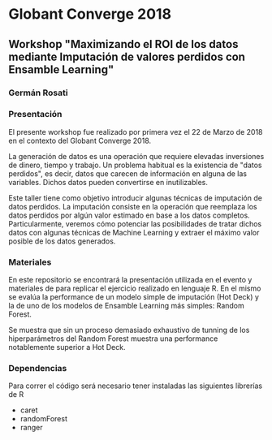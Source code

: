 # Globant Converge 2018
## Workshop "Maximizando el ROI de los datos mediante Imputación de valores perdidos con Ensamble Learning"
### Germán Rosati

### Presentación
El presente workshop fue realizado por primera vez el 22 de Marzo de 2018 en el contexto del Globant Converge 2018.

La generación de datos es una operación que requiere elevadas inversiones de dinero, tiempo y trabajo. Un problema habitual es la existencia de "datos perdidos", es decir, datos que carecen de información en alguna de las variables. Dichos datos pueden convertirse en inutilizables. 

Este taller tiene como objetivo introducir algunas técnicas de imputación de datos perdidos. La imputación consiste en la operación que reemplaza los datos perdidos por algún valor estimado en base a los datos completos. Particularmente, veremos cómo potenciar las posibilidades de tratar dichos datos con algunas técnicas de Machine Learning y extraer el máximo valor posible de los datos generados.

### Materiales
En este repositorio se encontrará la presentación utilizada en el evento y materiales de para replicar el ejercicio realizado en lenguaje R. En el mismo se evalúa la performance de un modelo simple de imputación (Hot Deck) y la de uno de los modelos de Ensamble Learning más simples: Random Forest. 

Se muestra que sin un proceso demasiado exhaustivo de tunning de los hiperparámetros del Random Forest muestra una performance notablemente superior a Hot Deck.

### Dependencias
Para correr el código será necesario tener instaladas las siguientes librerías de R

* caret
* randomForest
* ranger
